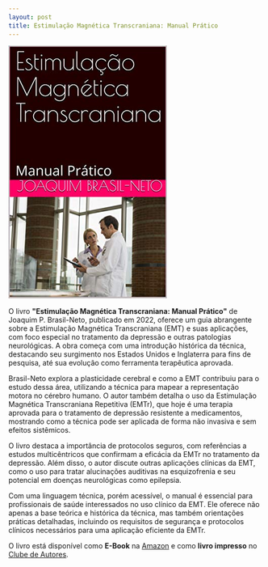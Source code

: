 ```yaml
---
layout: post
title: Estimulação Magnética Transcraniana: Manual Prático
---
```

![ ](/images/capa.jpg)


O livro **"Estimulação Magnética Transcraniana: Manual Prático"** de Joaquim P. Brasil-Neto, publicado em 2022, oferece um guia abrangente sobre a Estimulação Magnética Transcraniana (EMT) e suas aplicações, com foco especial no tratamento da depressão e outras patologias neurológicas. A obra começa com uma introdução histórica da técnica, destacando seu surgimento nos Estados Unidos e Inglaterra para fins de pesquisa, até sua evolução como ferramenta terapêutica aprovada.

Brasil-Neto explora a plasticidade cerebral e como a EMT contribuiu para o estudo dessa área, utilizando a técnica para mapear a representação motora no cérebro humano. O autor também detalha o uso da Estimulação Magnética Transcraniana Repetitiva (EMTr), que hoje é uma terapia aprovada para o tratamento de depressão resistente a medicamentos, mostrando como a técnica pode ser aplicada de forma não invasiva e sem efeitos sistêmicos.

O livro destaca a importância de protocolos seguros, com referências a estudos multicêntricos que confirmam a eficácia da EMTr no tratamento da depressão. Além disso, o autor discute outras aplicações clínicas da EMT, como o uso para tratar alucinações auditivas na esquizofrenia e seu potencial em doenças neurológicas como epilepsia.

Com uma linguagem técnica, porém acessível, o manual é essencial para profissionais de saúde interessados no uso clínico da EMT. Ele oferece não apenas a base teórica e histórica da técnica, mas também orientações práticas detalhadas, incluindo os requisitos de segurança e protocolos clínicos necessários para uma aplicação eficiente da EMTr.

O livro está disponível como **E-Book** na [Amazon](https://www.amazon.com.br/Estimula%C3%A7%C3%A3o-Magn%C3%A9tica-Transcraniana-Neuromodula%C3%A7%C3%A3o-N%C3%A3o-Invasiva-ebook/dp/B0B5NNJKDY/ref=sr_1_2?crid=3CSUGKCKFI166&dib=eyJ2IjoiMSJ9.GVVwGP1oIeG8I2lcMkFtYstqF4nnTLeiR1DPlou32F49L9hdq5gAz0rwrw3yGo5LuDSs_zHRK1ks-qmkrzOZQonWXJOEXZw1J-iiu7uJZ7jnZox0JJdd95VVLc2HEx7sQ2yDdLvARF5VnpJVFHgI9_L70jpA7CryX9sYiVxC0-zZfRDbJbGaZ5-KwG6PqMSMukmvFvW_jCT60IRGMTv7SRU-9Ln-_PnNhlVeH9bhh1q4_ecjH6IbQO7NHVeFvjsPqjrb48PA7xuiQcqFC-7HO9x77gHXf3YeXTTjvo_9RGk.ZNqMLtn2CE9Ayu_irSFJxi7zOpMjyqANfMKtT9fntDE&dib_tag=se&keywords=estimula%C3%A7%C3%A3o+magn%C3%A9tica+transcraniana&qid=1729465575&sprefix=estimula%C3%A7%C3%A3o+ma%2Caps%2C226&sr=8-2) e como **livro impresso** no [Clube de Autores](https://clubedeautores.com.br/livro/estimulacao-magnetica-transcraniana-2).
